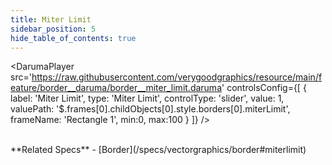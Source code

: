 ```yaml
---
title: Miter Limit
sidebar_position: 5
hide_table_of_contents: true
---
```


<DarumaPlayer
  src='https://raw.githubusercontent.com/verygoodgraphics/resource/main/feature/border__daruma/border__miter_limit.daruma'
  controlsConfig={[
    {
      label: 'Miter Limit',
      type: 'Miter Limit',
      controlType: 'slider',
      value: 1,
      valuePath: '$.frames[0].childObjects[0].style.borders[0].miterLimit',
      frameName: 'Rectangle 1',
      min:0,
      max:100
    }
  ]}
/>

<br />
**Related Specs**
- [Border](/specs/vectorgraphics/border#miterlimit)
